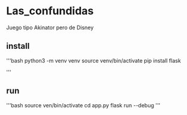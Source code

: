 # Las_confundidas
Juego tipo Akinator pero de Disney


## install 

'''bash 
python3 -m venv venv 
source venv/bin/activate
pip install flask 

'''

## run 

'''bash 
source ven/bin/activate
cd app.py 
flask run --debug
'''

